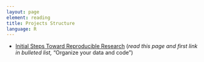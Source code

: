 ```yaml
---
layout: page
element: reading
title: Projects Structure
language: R
---
```


* [Initial Steps Toward Reproducible Research](http://kbroman.org/steps2rr/) (*read this page and first link in bulleted list,* “Organize your data and code”)

